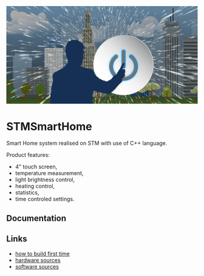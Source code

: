 ![ReadMe](docs/ReadMe.jpg)

# STMSmartHome
Smart Home system realised on STM with use of C++ language. 

Product features:
* 4" touch screen,
* temperature measurement,
* light brightness control,
* heating control,
* statistics,
* time controled settings.

## Documentation

## Links
* [how to build first time](BUILD.md "BUILD.md")
* [hardware sources](Source/Hardware/ "hardware sources")
* [software sources](Source/Software/ "software sources")
